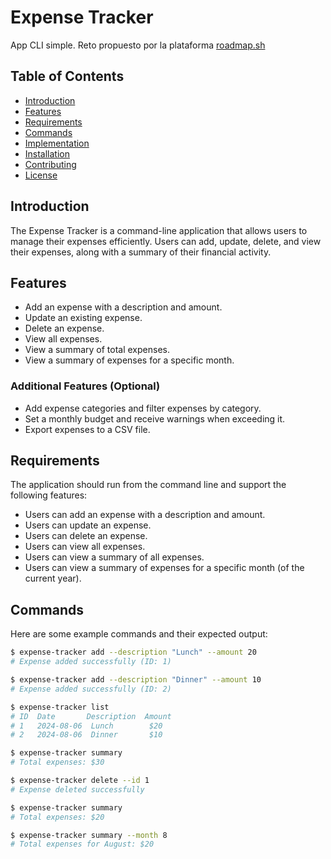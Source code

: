 # Expense Tracker

App CLI simple. Reto propuesto por la plataforma [roadmap.sh](#roadmap.sh)

## Table of Contents
- [Introduction](#introduction)
- [Features](#features)
- [Requirements](#requirements)
- [Commands](#commands)
- [Implementation](#implementation)
- [Installation](#installation)
- [Contributing](#contributing)
- [License](#license)

## Introduction

The Expense Tracker is a command-line application that allows users to manage their expenses efficiently. Users can add, update, delete, and view their expenses, along with a summary of their financial activity.

## Features

- Add an expense with a description and amount.
- Update an existing expense.
- Delete an expense.
- View all expenses.
- View a summary of total expenses.
- View a summary of expenses for a specific month.

### Additional Features (Optional)

- Add expense categories and filter expenses by category.
- Set a monthly budget and receive warnings when exceeding it.
- Export expenses to a CSV file.

## Requirements

The application should run from the command line and support the following features:

- Users can add an expense with a description and amount.
- Users can update an expense.
- Users can delete an expense.
- Users can view all expenses.
- Users can view a summary of all expenses.
- Users can view a summary of expenses for a specific month (of the current year).

## Commands

Here are some example commands and their expected output:

```bash
$ expense-tracker add --description "Lunch" --amount 20
# Expense added successfully (ID: 1)

$ expense-tracker add --description "Dinner" --amount 10
# Expense added successfully (ID: 2)

$ expense-tracker list
# ID  Date       Description  Amount
# 1   2024-08-06  Lunch        $20
# 2   2024-08-06  Dinner       $10

$ expense-tracker summary
# Total expenses: $30

$ expense-tracker delete --id 1
# Expense deleted successfully

$ expense-tracker summary
# Total expenses: $20

$ expense-tracker summary --month 8
# Total expenses for August: $20
